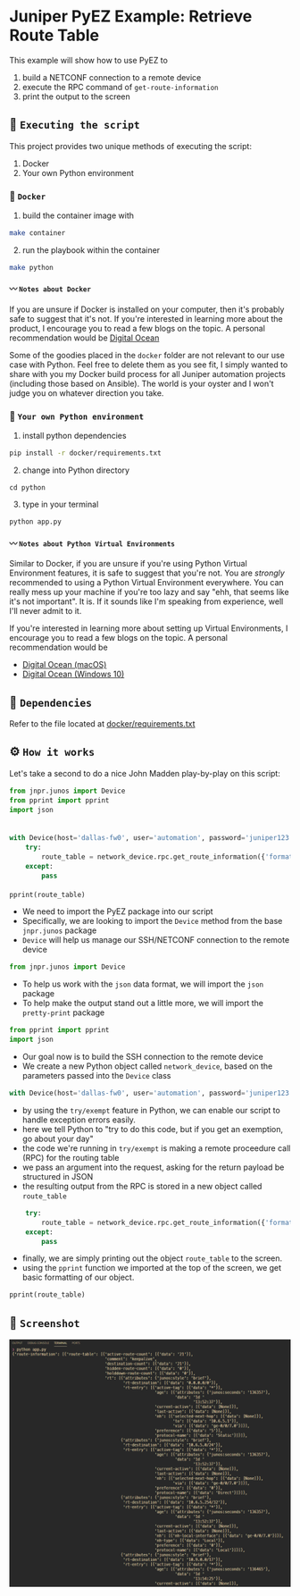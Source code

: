 # Juniper PyEZ Example: Retrieve Route Table

This example will show how to use PyEZ to 

1. build a NETCONF connection to a remote device
2. execute the RPC command of `get-route-information`
3. print the output to the screen

## 🚀 `Executing the script`

This project provides two unique methods of executing the script:

1. Docker
2. Your own Python environment

### 🐳 `Docker`

1. build the container image with

```sh
make container
```

2. run the playbook within the container

```sh
make python
```

#### 〰️ `Notes about Docker`

If you are unsure if Docker is installed on your computer, then it's probably safe to suggest that it's not. If you're interested in learning more about the product, I encourage you to read a few blogs on the topic. A personal recommendation would be [Digital Ocean](https://www.digitalocean.com/community/tutorial_collections/how-to-install-and-use-docker#:~:text=Docker%20is%20an%20application%20that,on%20the%20host%20operating%20system.)

Some of the goodies placed in the `docker` folder are not relevant to our use case with Python. Feel free to delete them as you see fit, I simply wanted to share with you my Docker build process for all Juniper automation projects (including those based on Ansible). The world is your oyster and I won't judge you on whatever direction you take.

### 🐍 `Your own Python environment`

1. install python dependencies 

```sh
pip install -r docker/requirements.txt
```

2. change into Python directory 

```
cd python
```

3. type in your terminal

```sh
python app.py
```

#### 〰️ `Notes about Python Virtual Environments`

Similar to Docker, if you are unsure if you're using Python Virtual Environment features, it is safe to suggest that you're not. You are *strongly* recommended to using a Python Virtual Environment everywhere. You can really mess up your machine if you're too lazy and say "ehh, that seems like it's not important". It is. If it sounds like I'm speaking from experience, well I'll never admit to it.

If you're interested in learning more about setting up Virtual Environments, I encourage you to read a few blogs on the topic. A personal recommendation would be

- [Digital Ocean (macOS)](https://www.digitalocean.com/community/tutorials/how-to-install-python-3-and-set-up-a-local-programming-environment-on-macos)
- [Digital Ocean (Windows 10)](https://www.digitalocean.com/community/tutorials/how-to-install-python-3-and-set-up-a-local-programming-environment-on-windows-10)

## 📝 `Dependencies`

Refer to the file located at [docker/requirements.txt](docker/requirements.txt)

## ⚙️ `How it works`

Let's take a second to do a nice John Madden play-by-play on this script:

```python
from jnpr.junos import Device
from pprint import pprint
import json


with Device(host='dallas-fw0', user='automation', password='juniper123') as network_device:
    try:
        route_table = network_device.rpc.get_route_information({'format': 'json'})
    except:
        pass

pprint(route_table)
```

- We need to import the PyEZ package into our script
- Specifically, we are looking to import the `Device` method from the base `jnpr.junos` package
- `Device` will help us manage our SSH/NETCONF connection to the remote device

```python
from jnpr.junos import Device
```

- To help us work with the `json` data format, we will import the `json` package
- To help make the output stand out a little more, we will import the `pretty-print` package

```python
from pprint import pprint
import json
```

- Our goal now is to build the SSH connection to the remote device
- We create a new Python object called `network_device`, based on the parameters passed into the `Device` class

```python
with Device(host='dallas-fw0', user='automation', password='juniper123') as network_device:
```

- by using the `try/exempt` feature in Python, we can enable our script to handle exception errors easily.
- here we tell Python to "try to do this code, but if you get an exemption, go about your day"
- the code we're running in `try/exempt` is making a remote proceedure call (RPC) for the routing table
- we pass an argument into the request, asking for the return payload be structured in JSON
- the resulting output from the RPC is stored in a new object called `route_table`

```python
    try:
        route_table = network_device.rpc.get_route_information({'format': 'json'})
    except:
        pass
```

- finally, we are simply printing out the object `route_table` to the screen.
- using the `pprint` function we imported at the top of the screen, we get basic formatting of our object.

```python
pprint(route_table)
```


## 📸 `Screenshot`

![app.py](./static/images/screenshot.png)
